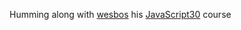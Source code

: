 Humming along with [wesbos](http://wesbos.com) his [JavaScript30](https://www.JavaScript30.com) course
